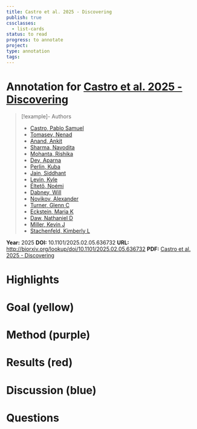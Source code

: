 ```yaml
---
title: Castro et al. 2025 - Discovering
publish: true
cssclasses:
  - list-cards
status: to read
progress: to annotate
project:
type: annotation
tags:
---
```

# Annotation for [Castro et al. 2025 - Discovering](Papers/References/Castro%20et%20al.%202025%20-%20Discovering)

> [!example]- Authors
> - [Castro, Pablo Samuel](Papers/People/Castro%20Pablo%20Samuel)
> - [Tomasev, Nenad](Papers/People/Tomasev%20Nenad)
> - [Anand, Ankit](Papers/People/Anand%20Ankit)
> - [Sharma, Navodita](Papers/People/Sharma%20Navodita)
> - [Mohanta, Rishika](Papers/People/Mohanta%20Rishika)
> - [Dev, Aparna](Papers/People/Dev%20Aparna)
> - [Perlin, Kuba](Papers/People/Perlin%20Kuba)
> - [Jain, Siddhant](Papers/People/Jain%20Siddhant)
> - [Levin, Kyle](Papers/People/Levin%20Kyle)
> - [Éltető, Noémi](Papers/People/Éltető%20Noémi)
> - [Dabney, Will](Papers/People/Dabney%20Will)
> - [Novikov, Alexander](Papers/People/Novikov%20Alexander)
> - [Turner, Glenn C](Papers/People/Turner%20Glenn%20C)
> - [Eckstein, Maria K](Papers/People/Eckstein%20Maria%20K)
> - [Daw, Nathaniel D](Papers/People/Daw%20Nathaniel%20D)
> - [Miller, Kevin J](Papers/People/Miller%20Kevin%20J)
> - [Stachenfeld, Kimberly L](Papers/People/Stachenfeld%20Kimberly%20L)

**Year:** 2025
**DOI:** 10.1101/2025.02.05.636732
**URL:** http://biorxiv.org/lookup/doi/10.1101/2025.02.05.636732
**PDF:** [Castro et al. 2025 - Discovering](Papers/PDFs/Castro%20et%20al.%202025%20-%20Discovering%20Symbolic%20Cognitive%20Models%20from%20Human%20and%20Animal%20Behavior.pdf)

# Highlights


# Goal (yellow)


# Method (purple)


# Results (red)


# Discussion (blue)


# Questions

